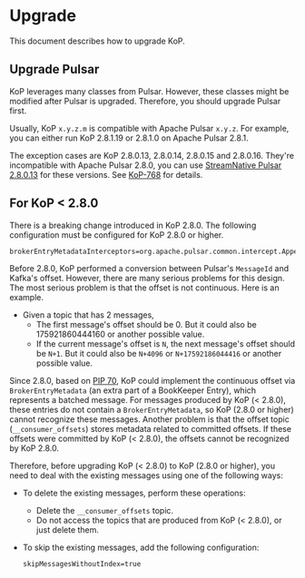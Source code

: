 # Upgrade

This document describes how to upgrade KoP.

## Upgrade Pulsar

KoP leverages many classes from Pulsar. However, these classes might be modified after Pulsar is upgraded. Therefore, you should upgrade Pulsar first.

Usually, KoP `x.y.z.m` is compatible with Apache Pulsar `x.y.z`. For example, you can either run KoP 2.8.1.19 or 2.8.1.0 on Apache Pulsar 2.8.1.

The exception cases are KoP 2.8.0.13, 2.8.0.14, 2.8.0.15 and 2.8.0.16. They're incompatible with Apache Pulsar 2.8.0, you can use [StreamNative Pulsar 2.8.0.13](https://github.com/streamnative/pulsar/releases/tag/v2.8.0.13) for these versions. See [KoP-768](https://github.com/streamnative/kop/issues/768) for details.

## For KoP < 2.8.0

There is a breaking change introduced in KoP 2.8.0. The following configuration must be configured for KoP 2.8.0 or higher.

```properties
brokerEntryMetadataInterceptors=org.apache.pulsar.common.intercept.AppendIndexMetadataInterceptor
```

Before 2.8.0, KoP performed a conversion between Pulsar's `MessageId` and Kafka's offset. However, there are many serious problems for this design. The most serious problem is that the offset is not continuous. Here is an example.

- Given a topic that has 2 messages,
  - The first message's offset should be 0. But it could also be 175921860444160 or another possible value.
  - If the current message's offset is `N`, the next message's offset should be `N+1`. But it could also be `N+4096` or `N+17592186044416` or another possible value.

Since 2.8.0, based on [PIP 70](https://github.com/apache/pulsar/wiki/PIP-70%3A-Introduce-lightweight-broker-entry-metadata), KoP could implement the continuous offset via `BrokerEntryMetadata` (an extra part of a BookKeeper Entry), which represents a batched message. For messages produced by KoP (< 2.8.0), these entries do not contain a `BrokerEntryMetadata`, so KoP (2.8.0 or higher) cannot recognize these messages. Another problem is that the offset topic (`__consumer_offsets`) stores metadata related to committed offsets. If these offsets were committed by KoP (< 2.8.0), the offsets cannot be recognized by KoP 2.8.0.

Therefore, before upgrading KoP (< 2.8.0) to KoP (2.8.0 or higher), you need to deal with the existing messages using one of the following ways:

- To delete the existing messages, perform these operations:

  - Delete the `__consumer_offsets` topic.
  - Do not access the topics that are produced from KoP (< 2.8.0), or just delete them.

- To skip the existing messages, add the following configuration:

  ```properties
  skipMessagesWithoutIndex=true
  ```

